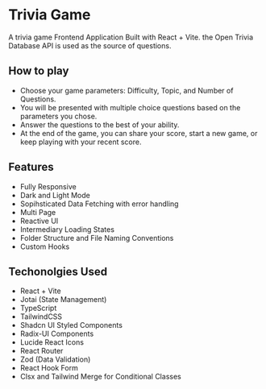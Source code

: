 # Trivia Game

A trivia game Frontend Application Built with React + Vite. the Open Trivia Database API is used as the source of questions.

## How to play

   - Choose your game parameters: Difficulty, Topic, and Number of Questions.
   - You will be presented with multiple choice questions based on the parameters you chose.
   - Answer the questions to the best of your ability.
   - At the end of the game, you can share your score, start a new game, or keep playing with your recent score.

## Features

   - Fully Responsive
   - Dark and Light Mode
   - Sopihsticated Data Fetching with error handling
   - Multi Page
   - Reactive UI
   - Intermediary Loading States
   - Folder Structure and File Naming Conventions
   - Custom Hooks
  
## Techonolgies Used
   - React + Vite
   - Jotai (State Management)
   - TypeScript
   - TailwindCSS
   - Shadcn UI Styled Components
   - Radix-UI Components
   - Lucide React Icons
   - React Router
   - Zod (Data Validation)
   - React Hook Form
   - Clsx and Tailwind Merge for Conditional Classes
